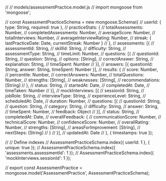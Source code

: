 // // models/assessmentPractice.model.js
// import mongoose from 'mongoose';

// const AssessmentPracticeSchema = new mongoose.Schema({
//   userId: { type: String, required: true },
//   practiceStats: {
//     totalAssessments: Number,
//     completedAssessments: Number,
//     averageScore: Number,
//     totalInterviews: Number,
//     averageInterviewRating: Number,
//     streak: { lastPracticeDate: Date, currentStreak: Number }
//   },
//   assessments: [{
//     assessmentId: String,
//     skillId: String,
//     difficulty: String,
//     assessmentType: String,
//     timeLimit: Number,
//     questions: [{
//       questionId: String,
//       question: String,
//       options: [String],
//       correctAnswer: String,
//       explanation: String,
//       timeSpent: Number
//     }],
//     answers: [{ questionId: String, answer: String, timeSpent: Number }],
//     results: {
//       score: Number,
//       percentile: Number,
//       correctAnswers: Number,
//       totalQuestions: Number,
//       strengths: [String],
//       weaknesses: [String],
//       recommendations: [String]
//     },
//     status: String,
//     startedAt: Date,
//     completedAt: Date,
//     timeTaken: Number
//   }],
//   mockInterviews: [{
//     sessionId: String,
//     jobRole: String,
//     interviewType: String,
//     experienceLevel: String,
//     scheduledAt: Date,
//     duration: Number,
//     questions: [{
//       questionId: String,
//       question: String,
//       category: String,
//       difficulty: String,
//       answer: String,
//       timeSpent: Number,
//       feedback: Object
//     }],
//     status: String,
//     completedAt: Date,
//     overallFeedback: {
//       communicationScore: Number,
//       technicalScore: Number,
//       confidenceScore: Number,
//       overallRating: Number,
//       strengths: [String],
//       areasForImprovement: [String],
//       nextSteps: [String]
//     }
//   }],
//   updatedAt: Date
// }, { timestamps: true });

// // Define indexes
// AssessmentPracticeSchema.index({ userId: 1 }, { unique: true });
// AssessmentPracticeSchema.index({ 'assessments.assessmentId': 1 });
// AssessmentPracticeSchema.index({ 'mockInterviews.sessionId': 1 });

// export const AssessmentPractice = mongoose.model('AssessmentPractice', AssessmentPracticeSchema);